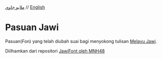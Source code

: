 [ملايو جاوي](README_ms.md) // [English](README_en.md)
# Pasuan Jawi
Pasuan(Fon) yang telah diubah suai bagi menyokong tulisan [Melayu Jawi][wikims].

Diilhamkan dari repositori [JawiFont oleh MNH48][jawifontms]

[wikims]: https://ms.wikipedia.org/wiki/Tulisan_Jawi?wprov=sfla1
[jawifontms]: https://github.com/jawi-mnh48/jawifont/blob/master/README_ms.md
